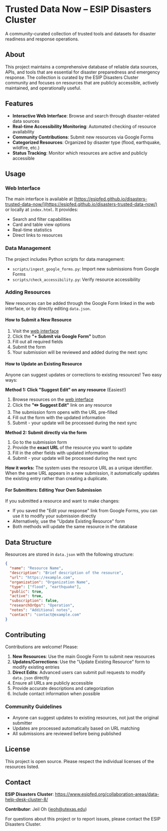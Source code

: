 # Trusted Data Now – ESIP Disasters Cluster

A community-curated collection of trusted tools and datasets for disaster readiness and response operations.

## About

This project maintains a comprehensive database of reliable data sources, APIs, and tools that are essential for disaster preparedness and emergency response. The collection is curated by the ESIP Disasters Cluster community and focuses on resources that are publicly accessible, actively maintained, and operationally useful.

## Features

- **Interactive Web Interface**: Browse and search through disaster-related data sources
- **Real-time Accessibility Monitoring**: Automated checking of resource availability
- **Community Contributions**: Submit new resources via Google Forms
- **Categorized Resources**: Organized by disaster type (flood, earthquake, wildfire, etc.)
- **Status Tracking**: Monitor which resources are active and publicly accessible

## Usage

### Web Interface

The main interface is available at [https://esipfed.github.io/disasters-trusted-data-now/](https://esipfed.github.io/disasters-trusted-data-now/) or locally at `index.html`. It provides:

- Search and filter capabilities
- Card and table view options
- Real-time statistics
- Direct links to resources

### Data Management

The project includes Python scripts for data management:

- `scripts/ingest_google_forms.py`: Import new submissions from Google Forms
- `scripts/check_accessibility.py`: Verify resource accessibility

### Adding Resources

New resources can be added through the Google Form linked in the web interface, or by directly editing `data.json`.

#### How to Submit a New Resource

1. Visit the [web interface](https://esipfed.github.io/disasters-trusted-data-now/)
2. Click the **"+ Submit via Google Form"** button
3. Fill out all required fields
4. Submit the form
5. Your submission will be reviewed and added during the next sync

#### How to Update an Existing Resource

Anyone can suggest updates or corrections to existing resources! Two easy ways:

**Method 1: Click "Suggest Edit" on any resource** (Easiest!)
1. Browse resources on the [web interface](https://esipfed.github.io/disasters-trusted-data-now/)
2. Click the **"✏️ Suggest Edit"** link on any resource
3. The submission form opens with the URL pre-filled
4. Fill out the form with the updated information
5. Submit - your update will be processed during the next sync

**Method 2: Submit directly via the form**
1. Go to the submission form
2. Provide the **exact URL** of the resource you want to update
3. Fill in the other fields with updated information
4. Submit - your update will be processed during the next sync

**How it works:** The system uses the resource URL as a unique identifier. When the same URL appears in a new submission, it automatically updates the existing entry rather than creating a duplicate.

#### For Submitters: Editing Your Own Submission

If you submitted a resource and want to make changes:

- If you saved the "Edit your response" link from Google Forms, you can use it to modify your submission directly
- Alternatively, use the "Update Existing Resource" form
- Both methods will update the same resource in the database

## Data Structure

Resources are stored in `data.json` with the following structure:

```json
{
  "name": "Resource Name",
  "description": "Brief description of the resource",
  "url": "https://example.com",
  "organization": "Organization Name",
  "type": ["flood", "earthquake"],
  "public": true,
  "active": true,
  "subscription": false,
  "researchOrOps": "Operation",
  "notes": "Additional notes",
  "contact": "contact@example.com"
}
```

## Contributing

Contributions are welcome! Please:

1. **New Resources**: Use the main Google Form to submit new resources
2. **Updates/Corrections**: Use the "Update Existing Resource" form to modify existing entries
3. **Direct Edits**: Advanced users can submit pull requests to modify `data.json` directly
4. Ensure all URLs are publicly accessible
5. Provide accurate descriptions and categorization
6. Include contact information when possible

### Community Guidelines

- Anyone can suggest updates to existing resources, not just the original submitter
- Updates are processed automatically based on URL matching
- All submissions are reviewed before being published

## License

This project is open source. Please respect the individual licenses of the resources listed.

## Contact

**ESIP Disasters Cluster**: https://www.esipfed.org/collaboration-areas/data-help-desk-cluster-8/

**Contributor**: Jeil Oh (jeoh@utexas.edu)

For questions about this project or to report issues, please contact the ESIP Disasters Cluster.
